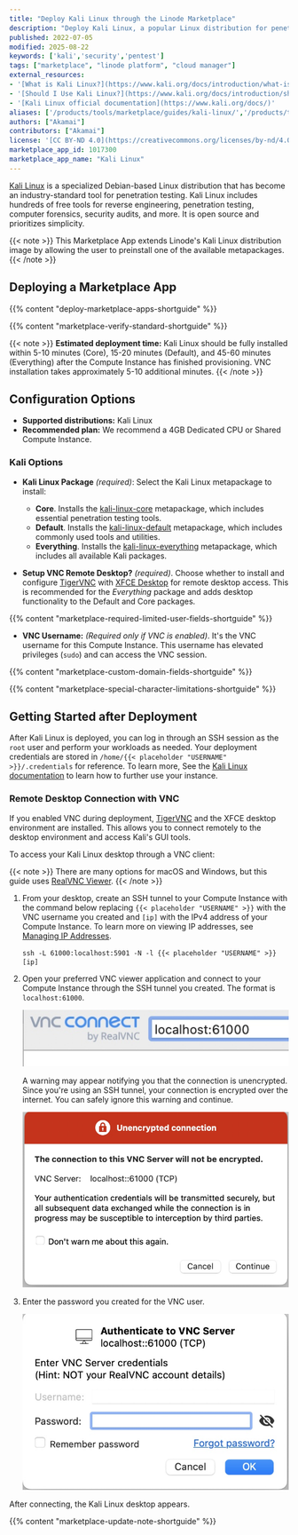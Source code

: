 ```yaml
---
title: "Deploy Kali Linux through the Linode Marketplace"
description: "Deploy Kali Linux, a popular Linux distribution for penetration testing and security research, on a Linode Compute Instance."
published: 2022-07-05
modified: 2025-08-22
keywords: ['kali','security','pentest']
tags: ["marketplace", "linode platform", "cloud manager"]
external_resources:
- '[What is Kali Linux?](https://www.kali.org/docs/introduction/what-is-kali-linux/)'
- '[Should I Use Kali Linux?](https://www.kali.org/docs/introduction/should-i-use-kali-linux/)'
- '[Kali Linux official documentation](https://www.kali.org/docs/)'
aliases: ['/products/tools/marketplace/guides/kali-linux/','/products/tools/marketplace/guides/kalilinux/']
authors: ["Akamai"]
contributors: ["Akamai"]
license: '[CC BY-ND 4.0](https://creativecommons.org/licenses/by-nd/4.0)'
marketplace_app_id: 1017300
marketplace_app_name: "Kali Linux"
---
```


[Kali Linux](https://www.kali.org/) is a specialized Debian-based Linux distribution that has become an industry-standard tool for penetration testing. Kali Linux includes hundreds of free tools for reverse engineering, penetration testing, computer forensics, security audits, and more. It is open source and prioritizes simplicity.

{{< note >}}
This Marketplace App extends Linode's Kali Linux distribution image by allowing the user to preinstall one of the available metapackages.
{{< /note >}}

## Deploying a Marketplace App

{{% content "deploy-marketplace-apps-shortguide" %}}

{{% content "marketplace-verify-standard-shortguide" %}}

{{< note >}}
**Estimated deployment time:** Kali Linux should be fully installed within 5-10 minutes (Core), 15-20 minutes (Default), and 45-60 minutes (Everything) after the Compute Instance has finished provisioning. VNC installation takes approximately 5-10 additional minutes.
{{< /note >}}

## Configuration Options

- **Supported distributions:** Kali Linux
- **Recommended plan:** We recommend a 4GB Dedicated CPU or Shared Compute Instance.

### Kali Options

- **Kali Linux Package** *(required)*: Select the Kali Linux metapackage to install:
  - **Core**. Installs the [kali-linux-core](https://www.kali.org/tools/kali-meta/#kali-linux-core) metapackage, which includes essential penetration testing tools.
  - **Default**. Installs the [kali-linux-default](https://www.kali.org/tools/kali-meta/#kali-linux-default) metapackage, which includes commonly used tools and utilities.
  - **Everything**. Installs the [kali-linux-everything](https://www.kali.org/tools/kali-meta/#kali-linux-everything) metapackage, which includes all available Kali packages.

- **Setup VNC Remote Desktop?** *(required)*. Choose whether to install and configure [TigerVNC](https://tigervnc.org/) with [XFCE Desktop](https://www.xfce.org/) for remote desktop access. This is recommended for the *Everything* package and adds desktop functionality to the Default and Core packages.

{{% content "marketplace-required-limited-user-fields-shortguide" %}}

- **VNC Username:** *(Required only if VNC is enabled)*. It's the VNC username for this Compute Instance. This username has elevated privileges (`sudo`) and can access the VNC session.

{{% content "marketplace-custom-domain-fields-shortguide" %}}

{{% content "marketplace-special-character-limitations-shortguide" %}}

## Getting Started after Deployment

After Kali Linux is deployed, you can log in through an SSH session as the `root` user and perform your workloads as needed. Your deployment credentials are stored in `/home/{{< placeholder "USERNAME" >}}/.credentials` for reference. To learn more, See the [Kali Linux documentation](https://www.kali.org/docs/) to learn how to further use your instance.

### Remote Desktop Connection with VNC

If you enabled VNC during deployment, [TigerVNC](https://tigervnc.org/) and the XFCE desktop environment are installed. This allows you to connect remotely to the desktop environment and access Kali's GUI tools.

To access your Kali Linux desktop through a VNC client:

{{< note >}}
There are many options for macOS and Windows, but this guide uses [RealVNC Viewer](https://www.realvnc.com/en/connect/download/viewer/).
{{< /note >}}

1. From your desktop, create an SSH tunnel to your Compute Instance with the command below replacing `{{< placeholder "USERNAME" >}}` with the VNC username you created and `[ip]` with the IPv4 address of your Compute Instance. To learn more on viewing IP addresses, see [Managing IP Addresses](/docs/products/compute/compute-instances/guides/manage-ip-addresses/).

    ```output
    ssh -L 61000:localhost:5901 -N -l {{< placeholder "USERNAME" >}} [ip]
    ```

2. Open your preferred VNC viewer application and connect to your Compute Instance through the SSH tunnel you created. The format is `localhost:61000`.

    ![Screenshot of RealVNC connection detail](realvnc-connection.jpg)

    A warning may appear notifying you that the connection is unencrypted. Since you're using an SSH tunnel, your connection is encrypted over the internet. You can safely ignore this warning and continue.

    ![Screenshot of RealVNC unencrypted connection warning](realvnc-warning.jpg)

4. Enter the password you created for the VNC user.

    ![Screenshot of RealVNC password prompt](realvnc-password.jpg)

After connecting, the Kali Linux desktop appears.

{{% content "marketplace-update-note-shortguide" %}}

